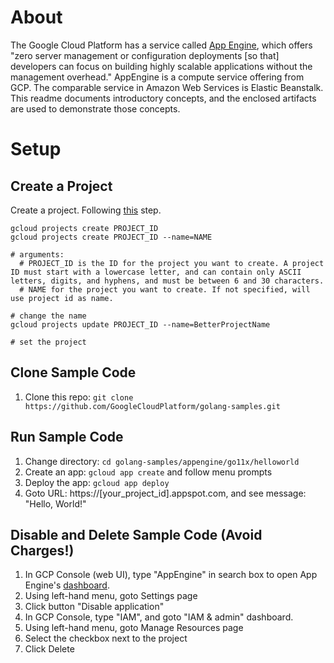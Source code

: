 # About
The Google Cloud Platform has a service called [App Engine](https://cloud.google.com/appengine/), which offers "zero server management or configuration deployments [so that] developers can focus on building highly scalable applications without the management overhead." AppEngine is a compute service offering from GCP. The comparable service in Amazon Web Services is Elastic Beanstalk. This readme documents introductory concepts, and the enclosed artifacts are used to demonstrate those concepts.

# Setup

## Create a Project
Create a project. Following [this](https://cloud.google.com/resource-manager/docs/creating-managing-projects) step.

```
gcloud projects create PROJECT_ID
gcloud projects create PROJECT_ID --name=NAME

# arguments:
  # PROJECT_ID is the ID for the project you want to create. A project ID must start with a lowercase letter, and can contain only ASCII letters, digits, and hyphens, and must be between 6 and 30 characters.
  # NAME for the project you want to create. If not specified, will use project id as name.

# change the name
gcloud projects update PROJECT_ID --name=BetterProjectName

# set the project

```

## Clone Sample Code
1. Clone this repo: `git clone https://github.com/GoogleCloudPlatform/golang-samples.git`

## Run Sample Code
1. Change directory: `cd golang-samples/appengine/go11x/helloworld`
1. Create an app: `gcloud app create` and follow menu prompts
1. Deploy the app: `gcloud app deploy`
1. Goto URL: https://[your_project_id].appspot.com, and see message: "Hello, World!"


## Disable and Delete Sample Code (Avoid Charges!)
1. In GCP Console (web UI), type "AppEngine" in search box to open App Engine's [dashboard](https://console.cloud.google.com/appengine).
1. Using left-hand menu, goto Settings page
1. Click button "Disable application"
1. In GCP Console, type "IAM", and goto "IAM & admin" dashboard.
1. Using left-hand menu, goto Manage Resources page
1. Select the checkbox next to the project
1. Click Delete





